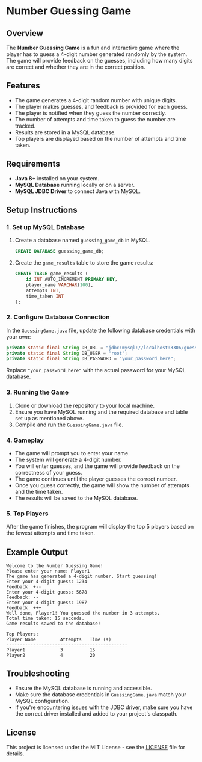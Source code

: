 
# Number Guessing Game

## Overview
The **Number Guessing Game** is a fun and interactive game where the player has to guess a 4-digit number generated randomly by the system. The game will provide feedback on the guesses, including how many digits are correct and whether they are in the correct position.

## Features
- The game generates a 4-digit random number with unique digits.
- The player makes guesses, and feedback is provided for each guess.
- The player is notified when they guess the number correctly.
- The number of attempts and time taken to guess the number are tracked.
- Results are stored in a MySQL database.
- Top players are displayed based on the number of attempts and time taken.

## Requirements
- **Java 8+** installed on your system.
- **MySQL Database** running locally or on a server.
- **MySQL JDBC Driver** to connect Java with MySQL.

## Setup Instructions

### 1. Set up MySQL Database

1. Create a database named `guessing_game_db` in MySQL.
   ```sql
   CREATE DATABASE guessing_game_db;
   ```

2. Create the `game_results` table to store the game results:
   ```sql
   CREATE TABLE game_results (
       id INT AUTO_INCREMENT PRIMARY KEY,
       player_name VARCHAR(100),
       attempts INT,
       time_taken INT
   );
   ```

### 2. Configure Database Connection

In the `GuessingGame.java` file, update the following database credentials with your own:

```java
private static final String DB_URL = "jdbc:mysql://localhost:3306/guessing_game_db";
private static final String DB_USER = "root";
private static final String DB_PASSWORD = "your_password_here";
```

Replace `"your_password_here"` with the actual password for your MySQL database.

### 3. Running the Game

1. Clone or download the repository to your local machine.
2. Ensure you have MySQL running and the required database and table set up as mentioned above.
3. Compile and run the `GuessingGame.java` file.

### 4. Gameplay

- The game will prompt you to enter your name.
- The system will generate a 4-digit number.
- You will enter guesses, and the game will provide feedback on the correctness of your guess.
- The game continues until the player guesses the correct number.
- Once you guess correctly, the game will show the number of attempts and the time taken.
- The results will be saved to the MySQL database.

### 5. Top Players

After the game finishes, the program will display the top 5 players based on the fewest attempts and time taken.

## Example Output

```plaintext
Welcome to the Number Guessing Game!
Please enter your name: Player1
The game has generated a 4-digit number. Start guessing!
Enter your 4-digit guess: 1234
Feedback: +--
Enter your 4-digit guess: 5678
Feedback: --
Enter your 4-digit guess: 1987
Feedback: +++
Well done, Player1! You guessed the number in 3 attempts.
Total time taken: 15 seconds.
Game results saved to the database!

Top Players:
Player Name         Attempts   Time (s)
---------------------------------------------
Player1             3          15
Player2             4          20
```

## Troubleshooting

- Ensure the MySQL database is running and accessible.
- Make sure the database credentials in `GuessingGame.java` match your MySQL configuration.
- If you're encountering issues with the JDBC driver, make sure you have the correct driver installed and added to your project's classpath.

## License
This project is licensed under the MIT License - see the [LICENSE](LICENSE) file for details.
